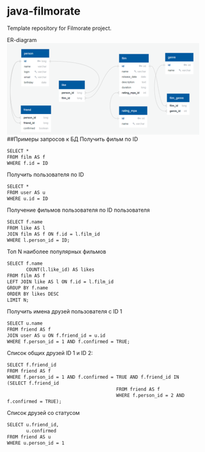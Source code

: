 # java-filmorate
Template repository for Filmorate project.  

ER-diagram  
![alt text](./er-diagram.png)
##Примеры запросов к БД
Получить фильм по ID
```
SELECT *
FROM film AS f 
WHERE f.id = ID
```
Получить пользователя по ID
```
SELECT *
FROM user AS u 
WHERE u.id = ID
```
Получение фильмов пользователя по ID пользователя
```
SELECT f.name
FROM like AS l
JOIN film AS f ON f.id = l.film_id
WHERE l.person_id = ID;
```
Топ N наиболее популярных фильмов
```
SELECT f.name
       COUNT(l.like_id) AS likes
FROM film AS f
LEFT JOIN like AS l ON f.id = l.film_id
GROUP BY f.name
ORDER BY likes DESC
LIMIT N;
```
Получить имена друзей пользователя c ID 1
```
SELECT u.name
FROM friend AS f
JOIN user AS u ON f.friend_id = u.id
WHERE f.person_id = 1 AND f.confirmed = TRUE;
```

Список общих друзей ID 1 и ID 2:
```
SELECT f.friend_id
FROM friend AS f
WHERE f.person_id = 1 AND f.confirmed = TRUE AND f.friend_id IN (SELECT f.friend_id
                                        FROM friend AS f
                                        WHERE f.person_id = 2 AND f.confirmed = TRUE);
```
Список друзей со статусом
```
SELECT u.friend_id,
       u.confirmed
FROM friend AS u
WHERE u.person_id = 1
```